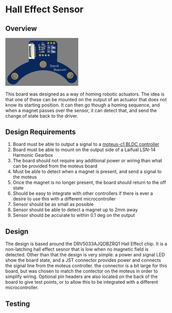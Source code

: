 # Hall Effect Sensor #

## Overview ##

<img src="/images/Hall_Effect_3D.png" alt="Old Frame CAD" width="45%" />

This board was designed as a way of homing robotic actuators. The idea is that
one of these can be mounted on the output of an actuator that does not know its
starting position. It can then go though a homing sequence, and when a magnet 
passes over the sensor, it can detect that, and send the change of state back 
to the driver. 

## Design Requirements ##

<ol>
    <li>Board must be able to output a signal to a <a href="https://mjbots.com/products/moteus-c1">moteus-c1 BLDC controller</a></li>
    <li>Board must be able to mount on the output side of a Laifual LSN-14 Harmonic Gearbox</li>
    <li>The board should not require any additional power or wiring than what can be provided from the moteus board</li>
    <li>Must be able to detect when a magnet is present, and send a signal to the moteus</li>
    <li>Once the magnet is no longer present, the board should return to the off state</li>
    <li>Should be easy to integrate with other controllers if there is ever a desire to use this with a different microcontroller</li>
    <li>Sensor should be as small as possible</li>
    <li>Sensor should be able to detect a magnet up to 2mm away</li>
    <li>Sensor should be accurate to within 0.1 deg on the output</li>
</ol>


## Design ##

The design is based around the DRV5033AJQDBZRQ1 Hall Effect chip. It is a non-latching 
hall effect sesnor that is low when no magnetic field is detected. Other than that the 
design is very simple: a power and signal LED show the board state, and a JST connector
provides power and connects the signal line from the moteus controller. the connector is
a bit large for this board, but was chosen to match the contector on the moteus in order 
to simplify wiring. Optional pin headers are also located on the back of the board to 
give test points, or to allow this to be integrated with a different microcontroller. 

## Testing ##




